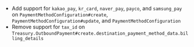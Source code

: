 * Add support for `kakao_pay`, `kr_card`, `naver_pay`, `payco`, and `samsung_pay` on `PaymentMethodConfiguration#create`, `PaymentMethodConfiguration#update`, and `PaymentMethodConfiguration`
* Remove support for `tax_id` on `Treasury.OutboundPayment#create.destination_payment_method_data.billing_details`